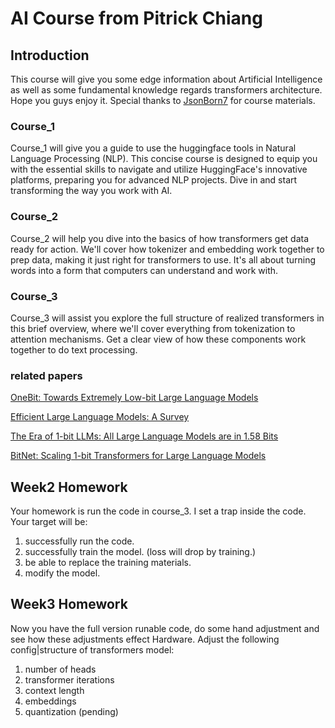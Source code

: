 # AI Course from Pitrick Chiang
## Introduction
This course will give you some edge information about Artificial Intelligence as well as some fundamental knowledge regards transformers architecture. Hope you guys enjoy it.
Special thanks to [JsonBorn7](https://github.com/JsonBorn7) for course materials.

### Course_1
Course_1 will give you a guide to use the huggingface tools in Natural Language Processing (NLP). This concise course is designed to equip you with the essential skills to navigate and utilize HuggingFace's innovative platforms, preparing you for advanced NLP projects. Dive in and start transforming the way you work with AI.

### Course_2
Course_2 will help you dive into the basics of how transformers get data ready for action. We'll cover how tokenizer and embedding work together to prep data, making it just right for transformers to use. It's all about turning words into a form that computers can understand and work with.

### Course_3
Course_3 will assist you explore the full structure of realized transformers in this brief overview, where we'll cover everything from tokenization to attention mechanisms. Get a clear view of how these components work together to do text processing.

### related papers
[OneBit: Towards Extremely Low-bit Large Language Models](https://arxiv.org/abs/2402.11295)

[Efficient Large Language Models: A Survey](https://arxiv.org/abs/2312.03863)

[The Era of 1-bit LLMs: All Large Language Models are in 1.58 Bits](https://arxiv.org/abs/2402.17764)

[BitNet: Scaling 1-bit Transformers for Large Language Models](https://arxiv.org/abs/2310.11453)

[]()


## Week2 Homework 
Your homework is run the code in course_3. I set a trap inside the code. Your target will be:
1. successfully run the code.
2. successfully train the model. (loss will drop by training.)
3. be able to replace the training materials.
4. modify the model.

## Week3 Homework 
Now you have the full version runable code, do some hand adjustment and see how these adjustments effect Hardware.
Adjust the following config|structure of transformers model:
1. number of heads
2. transformer iterations
3. context length
4. embeddings
5. quantization (pending)
